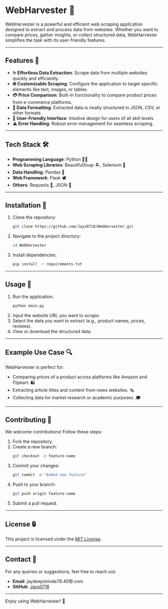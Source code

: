 # WebHarvester 🔄

WebHarvester is a powerful and efficient web scraping application designed to extract and process data from websites. Whether you want to compare prices, gather insights, or collect structured data, WebHarvester simplifies the task with its user-friendly features.

---

## Features 🔹
- **✨ Effortless Data Extraction**: Scrape data from multiple websites quickly and efficiently.
- **🌐 Customizable Scraping**: Configure the application to target specific elements like text, images, or tables.
- **💳 Price Comparison**: Built-in functionality to compare product prices from e-commerce platforms.
- **🔢 Data Formatting**: Extracted data is neatly structured in JSON, CSV, or other formats.
- **🔧 User-Friendly Interface**: Intuitive design for users of all skill levels.
- **⚠️ Error Handling**: Robust error management for seamless scraping.

---

## Tech Stack 🛠️
- **Programming Language**: Python 👨‍💻
- **Web Scraping Libraries**: BeautifulSoup 🏝️, Selenium 🚒
- **Data Handling**: Pandas 🔄
- **Web Framework**: Flask 🕊
- **Others**: Requests 💽, JSON 🔎

---

## Installation 📝
1. Clone the repository:
   ```bash
   git clone https://github.com/Jays0718/WebHarvester.git
   ```
2. Navigate to the project directory:
   ```bash
   cd WebHarvester
   ```
3. Install dependencies:
   ```bash
   pip install -r requirements.txt
   ```

---

## Usage 🚀
1. Run the application:
   ```bash
   python main.py
   ```
2. Input the website URL you want to scrape.
3. Select the data you want to extract (e.g., product names, prices, reviews).
4. View or download the structured data.

---

## Example Use Case 🔍
WebHarvester is perfect for:
- Comparing prices of a product across platforms like Amazon and Flipkart. 🛍️
- Extracting article titles and content from news websites. 🗞️
- Collecting data for market research or academic purposes. 🎓

---

## Contributing 🎩
We welcome contributions! Follow these steps:
1. Fork the repository.
2. Create a new branch:
   ```bash
   git checkout -b feature-name
   ```
3. Commit your changes:
   ```bash
   git commit -m "Added new feature"
   ```
4. Push to your branch:
   ```bash
   git push origin feature-name
   ```
5. Submit a pull request.

---

## License 🔒
This project is licensed under the [MIT License](LICENSE).

---

## Contact 📧
For any queries or suggestions, feel free to reach out:
- **Email**: jaydeepshinde78.40@.com
- **GitHub**: [Jays0718](https://github.com/Jays0718)

---

Enjoy using WebHarvester! 🚀

